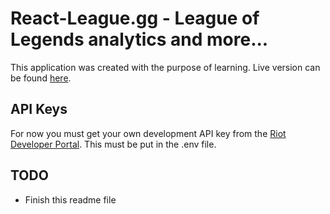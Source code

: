 # React-League.gg - League of Legends analytics and more...

This application was created with the purpose of learning. Live version can be found [here](https://react-league.herokuapp.com).

## API Keys

For now you must get your own development API key from the [Riot Developer Portal](https://developer.riotgames.com/).
This must be put in the .env file.

## TODO

- Finish this readme file
